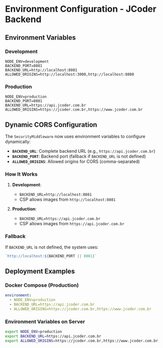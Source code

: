 # Environment Configuration - JCoder Backend

## Environment Variables

### Development
```env
NODE_ENV=development
BACKEND_PORT=8081
BACKEND_URL=http://localhost:8081
ALLOWED_ORIGINS=http://localhost:3000,http://localhost:8080
```

### Production
```env
NODE_ENV=production
BACKEND_PORT=8081
BACKEND_URL=https://api.jcoder.com.br
ALLOWED_ORIGINS=https://jcoder.com.br,https://www.jcoder.com.br
```

## Dynamic CORS Configuration

The `SecurityMiddleware` now uses environment variables to configure dynamically:

- **`BACKEND_URL`**: Complete backend URL (e.g., `https://api.jcoder.com.br`)
- **`BACKEND_PORT`**: Backend port (fallback if `BACKEND_URL` is not defined)
- **`ALLOWED_ORIGINS`**: Allowed origins for CORS (comma-separated)

### How It Works

1. **Development**: 
   - `BACKEND_URL=http://localhost:8081`
   - CSP allows images from `http://localhost:8081`

2. **Production**:
   - `BACKEND_URL=https://api.jcoder.com.br`
   - CSP allows images from `https://api.jcoder.com.br`

### Fallback

If `BACKEND_URL` is not defined, the system uses:
```typescript
`http://localhost:${BACKEND_PORT || 8081}`
```

## Deployment Examples

### Docker Compose (Production)
```yaml
environment:
  - NODE_ENV=production
  - BACKEND_URL=https://api.jcoder.com.br
  - ALLOWED_ORIGINS=https://jcoder.com.br,https://www.jcoder.com.br
```

### Environment Variables on Server
```bash
export NODE_ENV=production
export BACKEND_URL=https://api.jcoder.com.br
export ALLOWED_ORIGINS=https://jcoder.com.br,https://www.jcoder.com.br
```
